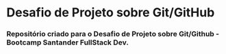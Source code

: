 # Desafio de Projeto sobre Git/GitHub

### Repositório criado para o Desafio de Projeto sobre Git/Github - Bootcamp Santander FullStack Dev.
